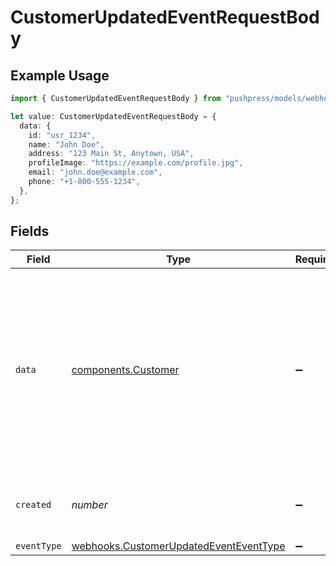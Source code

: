 # CustomerUpdatedEventRequestBody

## Example Usage

```typescript
import { CustomerUpdatedEventRequestBody } from "pushpress/models/webhooks/customerupdatedevent.js";

let value: CustomerUpdatedEventRequestBody = {
  data: {
    id: "usr_1234",
    name: "John Doe",
    address: "123 Main St, Anytown, USA",
    profileImage: "https://example.com/profile.jpg",
    email: "john.doe@example.com",
    phone: "+1-800-555-1234",
  },
};
```

## Fields

| Field                                                                                                                                                                                                                                                       | Type                                                                                                                                                                                                                                                        | Required                                                                                                                                                                                                                                                    | Description                                                                                                                                                                                                                                                 | Example                                                                                                                                                                                                                                                     |
| ----------------------------------------------------------------------------------------------------------------------------------------------------------------------------------------------------------------------------------------------------------- | ----------------------------------------------------------------------------------------------------------------------------------------------------------------------------------------------------------------------------------------------------------- | ----------------------------------------------------------------------------------------------------------------------------------------------------------------------------------------------------------------------------------------------------------- | ----------------------------------------------------------------------------------------------------------------------------------------------------------------------------------------------------------------------------------------------------------- | ----------------------------------------------------------------------------------------------------------------------------------------------------------------------------------------------------------------------------------------------------------- |
| `data`                                                                                                                                                                                                                                                      | [components.Customer](../../models/components/customer.md)                                                                                                                                                                                                  | :heavy_minus_sign:                                                                                                                                                                                                                                          | Schema representing a customer, former customer or lead served by Company                                                                                                                                                                                   | {<br/>"exampleResponse": {<br/>"value": {<br/>"id": "usr_1234",<br/>"name": "John Doe",<br/>"email": "john@doe.com",<br/>"address": "123 Main St, Anytown, USA",<br/>"profileImage": "https://example.com/profile.jpg",<br/>"phone": "+1-800-555-1234",<br/>"deviceToken": "abc123xyz456"<br/>}<br/>}<br/>} |
| `created`                                                                                                                                                                                                                                                   | *number*                                                                                                                                                                                                                                                    | :heavy_minus_sign:                                                                                                                                                                                                                                          | Unix timestamp of the update event                                                                                                                                                                                                                          |                                                                                                                                                                                                                                                             |
| `eventType`                                                                                                                                                                                                                                                 | [webhooks.CustomerUpdatedEventEventType](../../models/webhooks/customerupdatedeventeventtype.md)                                                                                                                                                            | :heavy_minus_sign:                                                                                                                                                                                                                                          | N/A                                                                                                                                                                                                                                                         |                                                                                                                                                                                                                                                             |